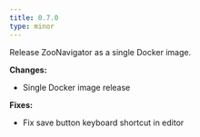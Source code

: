 ```yaml
---
title: 0.7.0
type: minor
---
```


Release ZooNavigator as a single Docker image.


**Changes:**

* Single Docker image release

**Fixes:**

* Fix save button keyboard shortcut in editor
